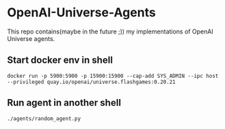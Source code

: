 # OpenAI-Universe-Agents
This repo contains(maybe in the future ;)) my implementations of OpenAI Universe agents.


## Start docker env in shell
`docker run -p 5900:5900 -p 15900:15900 --cap-add SYS_ADMIN --ipc host --privileged quay.io/openai/universe.flashgames:0.20.21`

## Run agent in another shell
`./agents/random_agent.py`
